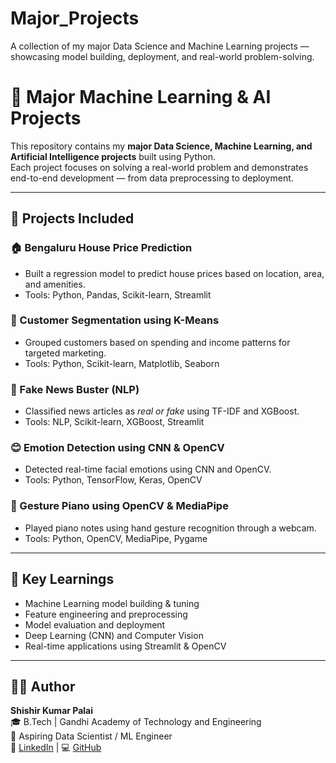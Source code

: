 # Major_Projects
A collection of my major Data Science and Machine Learning projects — showcasing model building, deployment, and real-world problem-solving.

# 🧩 Major Machine Learning & AI Projects

This repository contains my **major Data Science, Machine Learning, and Artificial Intelligence projects** built using Python.  
Each project focuses on solving a real-world problem and demonstrates end-to-end development — from data preprocessing to deployment.

---

## 📘 **Projects Included**

### 🏠 Bengaluru House Price Prediction
- Built a regression model to predict house prices based on location, area, and amenities.
- Tools: Python, Pandas, Scikit-learn, Streamlit

### 👥 Customer Segmentation using K-Means
- Grouped customers based on spending and income patterns for targeted marketing.
- Tools: Python, Scikit-learn, Matplotlib, Seaborn

### 📰 Fake News Buster (NLP)
- Classified news articles as *real or fake* using TF-IDF and XGBoost.
- Tools: NLP, Scikit-learn, XGBoost, Streamlit

### 😊 Emotion Detection using CNN & OpenCV
- Detected real-time facial emotions using CNN and OpenCV.
- Tools: Python, TensorFlow, Keras, OpenCV

### 🎹 Gesture Piano using OpenCV & MediaPipe
- Played piano notes using hand gesture recognition through a webcam.
- Tools: Python, OpenCV, MediaPipe, Pygame

---

## 🧠 **Key Learnings**
- Machine Learning model building & tuning  
- Feature engineering and preprocessing  
- Model evaluation and deployment  
- Deep Learning (CNN) and Computer Vision  
- Real-time applications using Streamlit & OpenCV

---

## 👨‍💻 **Author**
**Shishir Kumar Palai**  
🎓 B.Tech | Gandhi Academy of Technology and Engineering  
💼 Aspiring Data Scientist / ML Engineer  
🔗 [LinkedIn](https://www.linkedin.com/in/shishir-palai-11546a380?lipi=urn%3Ali%3Apage%3Ad_flagship3_profile_view_base_contact_details%3By93olSKNQsSlvNWskfSwqg%3D%3D) | 💻 [GitHub](https://github.com/yourusername)
